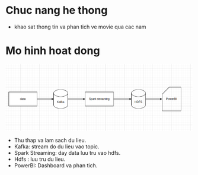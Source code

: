 # Chuc nang he thong
- khao sat thong tin va phan tich ve movie qua cac nam
# Mo hinh hoat dong 
![img.png](img.png)

- Thu thap va lam sach du lieu.
- Kafka: stream do du lieu vao topic.
- Spark Streaming: day data luu tru vao hdfs.
- Hdfs : luu tru du lieu.
- PowerBI: Dashboard va phan tich.

